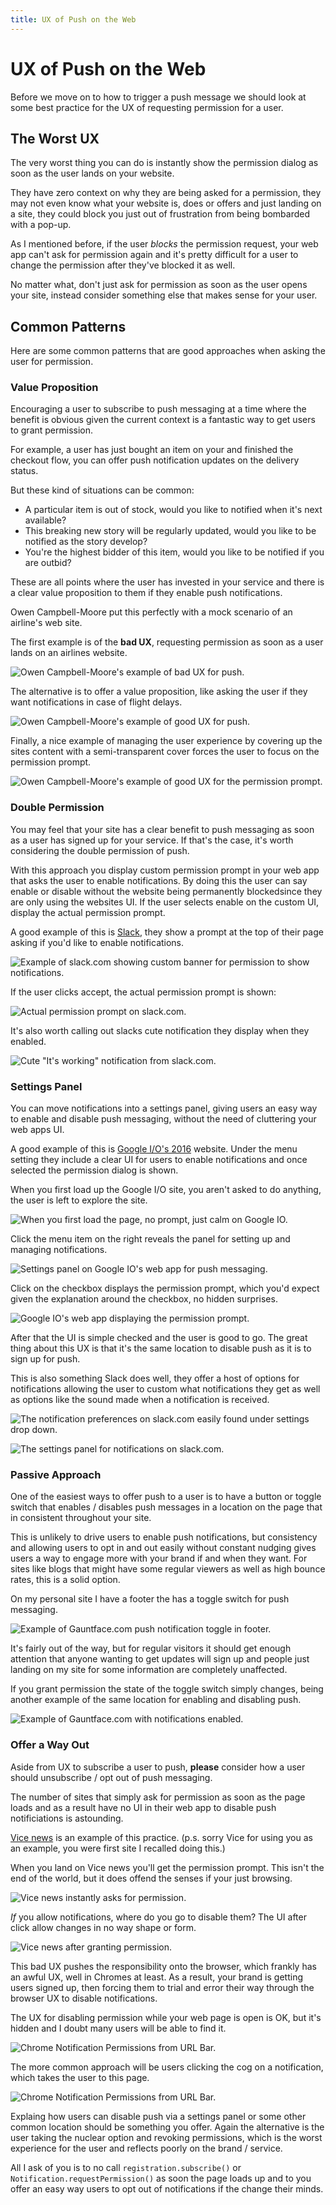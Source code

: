 ```yaml
---
title: UX of Push on the Web
---
```

# UX of Push on the Web

Before we move on to how to trigger a push message we should look at some
best practice for the UX of requesting permission for a user.

## The Worst UX

The very worst thing you can do is instantly show the permission dialog as
soon as the user lands on your website.

They have zero context on why they are being asked for a permission, they
may not even know what your website is, does or offers and just landing on a
site, they could block you just out of frustration from being bombarded with
a pop-up.

As I mentioned before, if the user *blocks* the permission request, your
web app can't ask for permission again and it's pretty difficult for a user
to change the permission after they've blocked it as well.

No matter what, don't just ask for permission as soon as the user opens your
site, instead consider something else that makes sense for your user.

## Common Patterns

Here are some common patterns that are good approaches when asking the
user for permission.

### Value Proposition

Encouraging a user to subscribe to push messaging at a time where the benefit
is obvious given the current context is a fantastic way to get users to grant
permission.

For example, a user has just bought an item on your and finished the checkout
flow, you can offer push notification updates on the delivery status.

But these kind of situations can be common:
- A particular item is out of stock, would you like to notified when it's next
available?
- This breaking new story will be regularly updated, would you like to be
notified as the story develop?
- You're the highest bidder of this item, would you like to be notified if you
are outbid?

These are all points where the user has invested in your service and there
is a clear value proposition to them if they enable push notifications.

Owen Campbell-Moore put this perfectly with a mock scenario of an airline's
web site.

The first example is of the **bad UX**, requesting permission as soon as a user
lands on an airlines website.

![Owen Campbell-Moore's example of bad UX for push.](/images/ux-examples/owen/owen-bad-ux.png)

The alternative is to offer a value proposition, like asking the user if they
want notifications in case of flight delays.

![Owen Campbell-Moore's example of good UX for push.](/images/ux-examples/owen/owen-good-example.png)

Finally, a nice example of managing the user experience by covering up the
sites content with a semi-transparent cover forces the user to focus on the
permission prompt.

![Owen Campbell-Moore's example of good UX for the permission prompt.](/images/ux-examples/owen/owen-permission-prompt.png)

### Double Permission

You may feel that your site has a clear benefit to push messaging as soon
as a user has signed up for your service. If that's the case, it's worth
considering the double permission of push.

With this approach you display custom permission prompt in your web
app that asks the user to enable notifications. By
doing this the user can say enable or disable without the website being
permanently blockedsince they are only using the websites UI. If
the user selects enable on the custom UI, display the actual permission prompt.

A good example of this is [Slack](https://slack.com/), they show a prompt at
the top of their page asking if you'd like to enable notifications.

![Example of slack.com showing custom banner for permission to show notifications.](/images/ux-examples/slack/slack-permission-banner.png)

If the user clicks accept, the actual permission prompt is shown:

![Actual permission prompt on slack.com.](/images/ux-examples/slack/slack-permission-prompt.png)

It's also worth calling out slacks cute notification they display when they
enabled.

![Cute "It's working" notification from slack.com.](/images/ux-examples/slack/slack-welcome-notification.png)

### Settings Panel

You can move notifications into a settings panel, giving users an easy way
to enable and disable push messaging, without the need of cluttering your
web apps UI.

A good example of this is [Google I/O's 2016](
https://events.google.com/io2016/) website. Under the menu setting
they include a clear UI for users to enable notifications and once selected
the permission dialog is shown.

When you first load up the Google I/O site, you aren't asked to do anything,
the user is left to explore the site.

![When you first load the page, no prompt, just calm on Google IO.](/images/ux-examples/google-io/google-io-first-load.png)

Click the menu item on the right reveals the panel for setting up and managing
notifications.

![Settings panel on Google IO's web app for push messaging.](/images/ux-examples/google-io/google-io-settings-panel.png)

Click on the checkbox displays the permission prompt, which you'd expect given
the explanation around the checkbox, no hidden surprises.

![Google IO's web app displaying the permission prompt.](/images/ux-examples/google-io/google-io-permission-prompt.png)

After that the UI is simple checked and the user is good to go. The great thing
about this UX is that it's the same location to disable push as it is to sign
up for push.

This is also something Slack does well, they offer a host of options for
notifications allowing the user to custom what notifications they get as well
as options like the sound made when a notification is received.

![The notification preferences on slack.com easily found under settings drop down.](/images/ux-examples/slack/slack-prefs-dropdown.png)

![The settings panel for notifications on slack.com.](/images/ux-examples/slack/slack-notification-settings.png)

### Passive Approach

One of the easiest ways to offer push to a user is to have a button
or toggle switch that enables / disables push messages in a location
on the page that in consistent throughout your site.

This is unlikely to drive users to enable push notifications, but consistency
and allowing users to opt in and out easily without constant nudging gives
users a way to engage more with your brand if and when they want. For sites
like blogs that might have some regular viewers as well as high bounce rates,
this is a solid option.

On my personal site I have a footer the has a toggle switch for push messaging.

![Example of Gauntface.com push notification toggle in footer.](/images/ux-examples/gauntface/gauntface-intro.png)

It's fairly out of the way, but for regular visitors it should get enough
attention that anyone wanting to get updates will sign up and people
just landing on my site for some information are completely unaffected.

If you grant permission the state of the toggle switch simply changes, being
another example of the same location for enabling and disabling push.

![Example of Gauntface.com with notifications enabled.](/images/ux-examples/gauntface/gauntface-enabled.png)

### Offer a Way Out

Aside from UX to subscribe a user to push, **please** consider how a user
should unsubscribe / opt out of push messaging.

The number of sites that simply ask for permission as soon as the page loads
and as a result have no UI in their web app to disable push notificiations
is astounding.

[Vice news](https://news.vice.com/) is an example of this practice. (p.s. sorry
Vice for using you as an example, you were first site I recalled doing this.)

When you land on Vice news you'll get the permission prompt. This isn't the end
of the world, but it does offend the senses if your just browsing.

![Vice news instantly asks for permission.](/images/ux-examples/vice/vice-instant-notification.png)

*If* you allow notifications, where do you go to disable them? The UI after
click allow changes in no way shape or form.

![Vice news after granting permission.](/images/ux-examples/vice/vice-no-opt-out.png)

This bad UX pushes the responsibility onto the browser, which frankly has an
awful UX, well in Chromes at least.
As a result, your brand is getting users signed up, then forcing them to
trial and error their way through the browser UX to disable notifications.

The UX for disabling permission while your web page is open is OK, but it's
hidden and I doubt many users will be able to find it.

![Chrome Notification Permissions from URL Bar.](/images/ux-examples/vice/vice-disable-url-bar.png)

The more common approach will be users clicking the cog on a notification,
which takes the user to this page.

![Chrome Notification Permissions from URL Bar.](/images/ux-examples/vice/vice-disable-in-chrome.png)

Explaing how users can disable push via a settings panel or some other
common location should be something you offer. Again the alternative is
the user taking the nuclear option and revoking permissions, which is
the worst experience for the user and reflects poorly on the brand / service.

All I ask of you is to no call `registration.subscribe()`
or `Notification.requestPermission()` as soon the page loads up and to
you offer an easy way users to opt out of notifications if the
change their minds.
